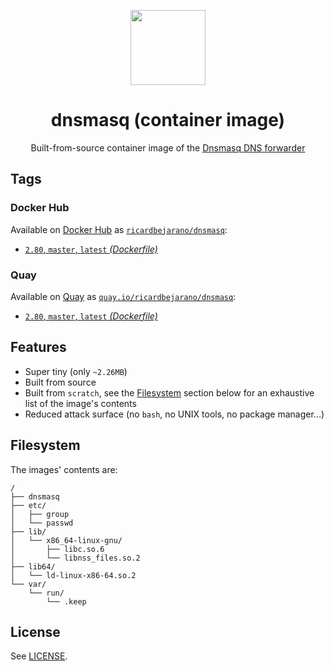 <p align=center><img src=https://emojipedia-us.s3.dualstack.us-west-1.amazonaws.com/thumbs/320/apple/155/performing-arts_1f3ad.png width=120px></p>
<h1 align=center>dnsmasq (container image)</h1>
<p align=center>Built-from-source container image of the <a href=http://www.thekelleys.org.uk/dnsmasq/doc.html>Dnsmasq DNS forwarder</a></p>


## Tags

### Docker Hub

Available on [Docker Hub](https://hub.docker.com) as [`ricardbejarano/dnsmasq`](https://hub.docker.com/r/ricardbejarano/dnsmasq):

- [`2.80`, `master`, `latest` *(Dockerfile)*](https://github.com/ricardbejarano/dnsmasq/blob/master/Dockerfile)

### Quay

Available on [Quay](https://quay.io) as [`quay.io/ricardbejarano/dnsmasq`](https://quay.io/repository/ricardbejarano/dnsmasq):

- [`2.80`, `master`, `latest` *(Dockerfile)*](https://github.com/ricardbejarano/dnsmasq/blob/master/Dockerfile)


## Features

* Super tiny (only `~2.26MB`)
* Built from source
* Built from `scratch`, see the [Filesystem](#Filesystem) section below for an exhaustive list of the image's contents
* Reduced attack surface (no `bash`, no UNIX tools, no package manager...)


## Filesystem

The images' contents are:

```
/
├── dnsmasq
├── etc/
│   ├── group
│   └── passwd
├── lib/
│   └── x86_64-linux-gnu/
│       ├── libc.so.6
│       └── libnss_files.so.2
├── lib64/
│   └── ld-linux-x86-64.so.2
└── var/
    └── run/
        └── .keep
```


## License

See [LICENSE](https://github.com/ricardbejarano/dnsmasq/blob/master/LICENSE).

